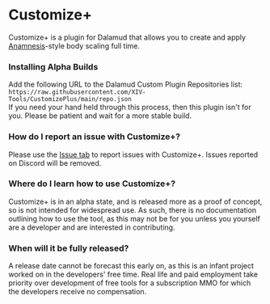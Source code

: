 # Customize+
Customize+ is a plugin for Dalamud that allows you to create and apply [Anamnesis](https://github.com/imchillin/Anamnesis)-style body scaling full time.

### Installing Alpha Builds
Add the following URL to the Dalamud Custom Plugin Repositories list:  
`https://raw.githubusercontent.com/XIV-Tools/CustomizePlus/main/repo.json`  
If you need your hand held through this process, then this plugin isn't for you. Please be patient and wait for a more stable build.

### How do I report an issue with Customize+?
Please use the [Issue tab](https://github.com/XIV-Tools/CustomizePlus/issues) to report issues with Customize+. Issues reported on Discord will be removed.

### Where do I learn how to use Customize+?
Customize+ is in an alpha state, and is released more as a proof of concept, so is not intended for widespread use. As such, there is no documentation outlining how to use the tool, as this may not be for you unless you yourself are a developer and are interested in contributing.

### When will it be fully released?
A release date cannot be forecast this early on, as this is an infant project worked on in the developers' free time. Real life and paid employment take priority over development of free tools for a subscription MMO for which the developers receive no compensation.
